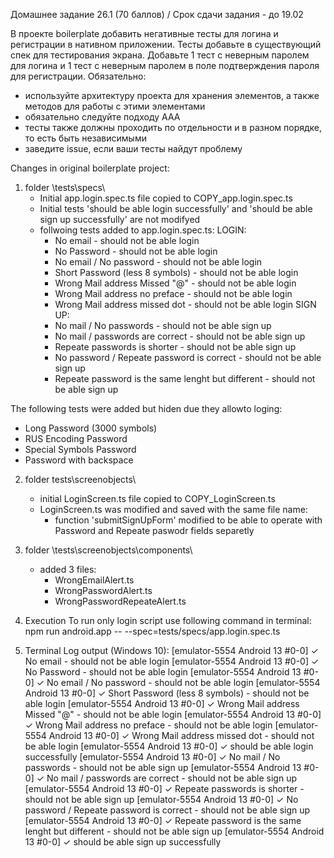 Домашнее задание 26.1 (70 баллов) / Срок сдачи задания - до 19.02

В проекте boilerplate добавить негативные тесты для логина и регистрации в нативном приложении. Тесты добавьте в существующий спек для тестирования экрана. Добавьте 1 тест с неверным паролем для логина и 1 тест с неверным паролем в поле подтверждения пароля для регистрации.
Обязательно:
- используйте архитектуру проекта для хранения элементов, а также методов для работы с этими элементами
- обязательно следуйте подходу ААА
- тесты также должны проходить по отдельности и в разном порядке, то есть быть независимыми
- заведите issue, если ваши тесты найдут проблему

Changes in original boilerplate project:

1. folder \tests\specs\
    - Initial app.login.spec.ts file copied to COPY_app.login.spec.ts
    - Initial tests 'should be able login successfully' and 'should be able sign up successfully' are not modifyed 
    - follwoing tests added to app.login.spec.ts:
        LOGIN:
        - No email - should not be able login
        - No Password - should not be able login
        - No email / No password - should not be able login
        - Short Password (less 8 symbols) - should not be able login
        - Wrong Mail address Missed "@" - should not be able login
        - Wrong Mail address no preface - should not be able login
        - Wrong Mail address missed dot - should not be able login
        SIGN UP:
        - No mail / No passwords - should not be able sign up
        - No mail /  passwords are correct - should not be able sign up
        - Repeate passwords is shorter - should not be able sign up
        - No password / Repeate password is correct - should not be able sign up
        - Repeate password is the same lenght but different - should not be able sign up

The following tests were added but hiden due they  allowto loging:
- Long Password (3000 symbols)
- RUS Encoding Password
- Special Symbols Password
- Password with backspace

2. folder tests\screenobjects\
    - initial LoginScreen.ts file copied to COPY_LoginScreen.ts
    - LoginScreen.ts was modified and saved with the same file name:
        -  function 'submitSignUpForm' modified to be able to operate with Password and Repeate paswodr fields separetly

3. folder \tests\screenobjects\components\
    - added 3 files:
        - WrongEmailAlert.ts
        - WrongPasswordAlert.ts
        - WrongPasswordRepeateAlert.ts

4. Execution
To run only login script use following command in terminal: 
npm run android.app -- --spec=tests/specs/app.login.spec.ts

5. Terminal Log output (Windows 10): 
[emulator-5554 Android 13 #0-0]    ✓ No email - should not be able login
[emulator-5554 Android 13 #0-0]    ✓ No Password - should not be able login
[emulator-5554 Android 13 #0-0]    ✓ No email / No password - should not be able login
[emulator-5554 Android 13 #0-0]    ✓ Short Password (less 8 symbols) - should not be able login
[emulator-5554 Android 13 #0-0]    ✓ Wrong Mail address Missed "@" - should not be able login
[emulator-5554 Android 13 #0-0]    ✓ Wrong Mail address no preface - should not be able login
[emulator-5554 Android 13 #0-0]    ✓ Wrong Mail address missed dot - should not be able login
[emulator-5554 Android 13 #0-0]    ✓ should be able login successfully
[emulator-5554 Android 13 #0-0]    ✓ No mail / No passwords - should not be able sign up
[emulator-5554 Android 13 #0-0]    ✓ No mail /  passwords are correct - should not be able sign up
[emulator-5554 Android 13 #0-0]    ✓ Repeate passwords is shorter - should not be able sign up
[emulator-5554 Android 13 #0-0]    ✓ No password / Repeate password is correct - should not be able sign up
[emulator-5554 Android 13 #0-0]    ✓ Repeate password is the same lenght but different - should not be able sign up
[emulator-5554 Android 13 #0-0]    ✓ should be able sign up successfully